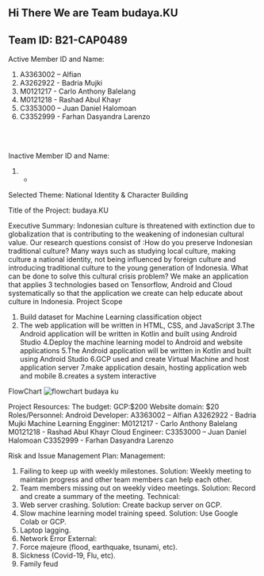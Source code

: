 ## Hi There We are Team budaya.KU
## Team ID: B21-CAP0489

Active Member ID and Name:
1. A3363002 – Alfian
2. A3262922 - Badria Mujki
3. M0121217 - Carlo Anthony Balelang
4. M0121218 - Rashad Abul Khayr
5. C3353000 – Juan Daniel Halomoan
6. C3352999 - Farhan Dasyandra Larenzo
<br />
<br />

Inactive Member ID and Name:
1. -
Selected Theme: National Identity & Character Building

Title of the Project: budaya.KU

Executive Summary:
Indonesian culture is threatened with extinction due to globalization that is contributing to the
weakening of indonesian cultural value. Our research questions consist of :How do you preserve
Indonesian traditional culture? Many ways such as studying local culture, making culture a national
identity, not being influenced by foreign culture and introducing traditional culture to the young
generation of Indonesia. What can be done to solve this cultural crisis problem? We make an
application that applies 3 technologies based on Tensorflow, Android and Cloud systematically so
that the application we create can help educate about culture in Indonesia.
Project Scope
1. Build dataset for Machine Learning classification object
2. The web application will be written in HTML, CSS, and JavaScript
3.The Android application will be written in Kotlin and built using Android Studio
4.Deploy the machine learning model to Android and website applications
5.The Android application will be written in Kotlin and built using Android Studio
6.GCP used and create Virtual Machine and host application server
7.make application desain, hosting application web and mobile
8.creates a system interactive

FlowChart
![flowchart budaya ku](https://user-images.githubusercontent.com/47490009/120312544-0fa93e00-c303-11eb-99f3-a8556ce69ea5.png)


Project Resources:
The budget: GCP:$200
Website domain: $20
Roles/Personnel:
Android Developer:
A3363002 – Alfian
A3262922 - Badria Mujki
Machine Learning Engginer:
M0121217 - Carlo Anthony Balelang
M0121218 - Rashad Abul Khayr
Cloud Engineer:
C3353000 – Juan Daniel Halomoan
C3352999 - Farhan Dasyandra Larenzo

Risk and Issue Management Plan:
Management:
1. Failing to keep up with weekly milestones. Solution: Weekly meeting to maintain progress and
other team members can help each other.
2. Team members missing out on weekly video meetings. Solution: Record and create a
summary of the meeting.
Technical:
1. Web server crashing. Solution: Create backup server on GCP.
2. Slow machine learning model training speed. Solution: Use Google Colab or GCP.
3. Laptop lagging.
4. Network Error
External:
1. Force majeure (flood, earthquake, tsunami, etc).
2. Sickness (Covid-19, Flu, etc).
3. Family feud
